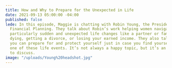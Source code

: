 ```yaml
---
title: How and Why to Prepare for the Unexpected in Life
date: 2021-09-13 05:00:00 -04:00
published: false
lede: In this episode, Maggie is chatting with Robin Young, the President of Northstar
  Financial Planning. They talk about Robin’s work helping women navigate life’s transitions,
  particularly sudden and unexpected life changes like a partner or family member
  dying, getting a divorce, or losing your earned income. They also talk about how
  you can prepare for and protect yourself just in case you find yourself experiencing
  one of these life events. It’s not always a happy topic, but it’s an important one
  to discuss.
image: "/uploads/Young%20headshot.jpg"
---
```


